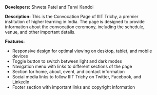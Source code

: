 **Developers:** Shweta Patel and Tanvi Kandoi

**Description:**
This is the Convocation Page of IIIT Trichy, a premier institution of higher learning in India. 
The page is designed to provide information about the convocation ceremony, including the schedule, venue, and other important details.

**Features:**

* Responsive design for optimal viewing on desktop, tablet, and mobile devices
* Toggle button to switch between light and dark modes
* Navigation menu with links to different sections of the page
* Section for home, about, event, and contact information
* Social media links to follow IIIT Trichy on Twitter, Facebook, and LinkedIn
* Footer section with important links and copyright information
